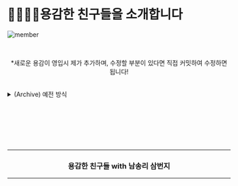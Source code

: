 # 🦸‍♂🦸‍♀용감한 친구들을 소개합니다

![member](./images/member_2.png)

<br />

<div align=center>

*새로운 용감이 영입시 제가 추가하며, 수정할 부분이 있다면 직접 커밋하여 수정하면 됩니다!

</div>

<br />
<details>
  <summary> (Archive) 예전 방식 </summary>

<br />

용감한 친구들을 소개합니다! 용감한 친구들 맴버들은 다음과 같은 방법으로 용감한 친구들 프로필을 등록할 수 있습니다. 

아래 설명을 차근차근 따라오시다보면 PR(Pull Request)도 어렵지 않아요!<br />여러분이 작성한 PR이 `merge` 되면, 용감한 친구들 Github pages에 인사말이 등록됩니다.

------

## 프로필 양식 양식

- 프로필 url이 없을 경우 https://avatar.tobi.sh/tobiaslins.svg?text=BP 좌측 text parameter에 본인의 이니셜로 변경해주세요.
  - 예시)`https://avatar.tobi.sh/tobiaslins.svg?text=BP`
- emoji 필드는 여기에서 찾아 복사 붙여넣기 해주세요 (키보드의 기본 이모지를 사용하셔도 됩니다.) 👉 [emojipedia.org](https://emojipedia.org/)
- SNS 계정은 아이디(@이하 메일 제외)만 적어주시면 됩니다. 예시) brave-people

```
---
name: {{이름}}
image: {{프로필 사진 url}}
emoji: 🦸‍♂
message: {{인사말}}
facebook: {{계정 아이디 / 없으면 해당 라인 삭제하셔도 됩니다.}}
twitter: {{계정 아이디 / 없으면 해당 라인 삭제하셔도 됩니다.}}
github: {{계정 아이디 / 없으면 해당 라인 삭제하셔도 됩니다.}}
---
```

------

## 1. Fork 하기

우선 PR을 하기 위해 현재 repository(이하 저장소)를 자신의 계정으로 포크 해주세요. Fork는 현재 저장소를 자신의 저장소로 전체 복사하는 것을 의미합니다. Fork한 저장소는 본인 계정의 저장소가 되어 직접 소스를 관리할 수 있습니다. 이를 통해 원래 저장소에 직접 액세스 할 필요 없이 프로젝트에 기능을 추가 할 수 있습니다.

그럼, 이 저장소를 Fork하는 것으로 시작해볼까요?

![fork](.github/images/fork.gif)

저장소 상단의 fork 버튼을 클릭합니다.

------

## 2. 프로필 추가하기

저장소는 이제 GitHub 프로필 아래에 별도의 저장소로 존재합니다.

포크에서 `/ _guestbook` 폴더로 가서 **Create new file**을 클릭해 새 파일을 만들어주세요.
이 파일 이름을 **{yourname}.yaml**로 해주세요. 그런 다음 아래 양식을 파일에 붙여 넣고 자신의 정보로 바꿉니다. *name* 및 *image*를 제외하고 필요하지 않은 필드는 삭제할 수 있습니다.

```
---
name: 김용감
image: https://avatar.tobi.sh/tobiaslins.svg?text=YG
emoji: 🦸‍♂
message: 서버 개발에 관심있는 김용감합니다. 현재 "용감한 사람들 코리아"에서 근무하고 있습니다.
facebook: brave-people
twitter: 
github: brave-people
---
```

![fork](.github/images/createfile.gif)

> 자신의 사진을 사용하지 않으려면 https://avatar.tobi.sh/tobiaslins.svg 에 parameter로 이니셜을 추가해주세요. `?text=YG` 프로필 사진대신 이니셜이 나옵니다.

> 이모지 필드는 여기에서 찾아 복사 붙여넣기 해주세요! (키보드의 기본 이모지를 사용하셔도 됩니다.) 👉 [emojipedia.org](https://emojipedia.org/) 


------

### 3. Commit하기

새 파일 만들기 페이지에서 이제 수정된 내용을 `commit`할 수 있습니다. 페이지 하단에서 커밋 세부 내용을 채워주시고, **Commit new file** 버튼을 클릭해주세요.

<br />

Summary(작은 박스)에는 `[Add] young-gam.yml file` Description(큰 박스) `김용감 프로필 추가` 라고 작성하시면 됩니다.


![commit](.github/images/commit.gif)

------

### 4. PR(Pull request) 제출하기

원하는 내용을 변경 했으므로 **upstream** (원래 저장소)에 PR을 제출할 수 있습니다. [GitHub Flow](https://guides.github.com/introduction/flow/)
upstream에 PR을 제출하면 내 코드를 반영할 수 있습니다. (upstream이란, 내가 fork했던 원래 저장소를 의미합니다.)

내 저장소 페이지에서 저장소 이름 아래를 보면 **forked from :** 으로 표시됩니다.<br />PR을 제출하려면 **Pull request** 탭을 누르고, **New pull request** 버튼을 누르세요.

GitHub가 자동으로 감지하지 못하는 경우 *compare across forks*를 클릭해주세요. 그 다음 PR을 생성하세요.

base repository는 brave-member의 저장소가 될 것이고, head repository는 자신이 수정한 저장소의 브랜치가 될 것입니다.
PR은 `master` 쪽으로 제출해주시면 됩니다.

![pull request](.github/images/pullrequest.gif)

------

### 5. 축하합니다!! :tada:

여러분은 성공적으로 PR을 제출하셨습니다!! 
담당자가 PR을 승인하면 [brave-people.github.io/brave-member](https://brave-people.github.io/brave-member/)에 반영됩니다.

--------

- Cover image from [freepik.com](https://www.freepik.com/free-psd/set-two-badge-identity-cards-mockup_8950656.htm#page=1&query=employee%20card&position=14). - Free img
 - Readme Inspired by [DevFest-Seoul-2019-guestbook](https://github.com/GDG-Seoul/DevFest-Seoul-2019-guestbook)

</details>

<br />
<br />
<br />
<br />
<br />
<br />
<div align=center>
  <hr />
    <h3> 용감한 친구들 with 남송리 삼번지 </h3>
  <hr />
</div>
